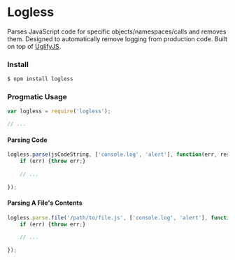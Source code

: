 # Logless

Parses JavaScript code for specific objects/namespaces/calls and removes them. Designed to automatically remove logging from production code. Built on top of [UglifyJS](https://github.com/mishoo/UglifyJS).

### Install

```bash
$ npm install logless
```

### Progmatic Usage

```javascript
var logless = require('logless');

// ...
```

#### Parsing Code

```javascript
logless.parse(jsCodeString, ['console.log', 'alert'], function(err, result) {
	if (err) {throw err;}
	
	// ...
	
});
```

#### Parsing A File's Contents

```javascript
logless.parse.file('/path/to/file.js', ['console.log', 'alert'], function(err, result) {
	if (err) {throw err;}
	
	// ...
	
});
```




